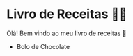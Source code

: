 # Livro de Receitas :man_cook:

Olá! Bem vindo ao meu livro de receitas :wave:

- Bolo de Chocolate

